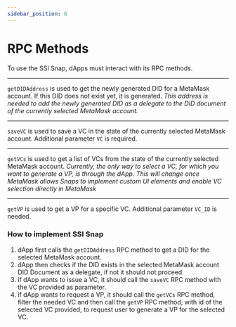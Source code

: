```yaml
---
sidebar_position: 6
---
```


# RPC Methods

To use the SSI Snap, dApps must interact with its RPC methods.

---

`getDIDAddress` is used to get the newly generated DID for a MetaMask account. If this DID does not exist yet, it is generated. <i>This address is needed to add the newly generated DID as a delegate to the DID document of the currently selected MetaMask account. </i>

---

`saveVC` is used to save a VC in the state of the currently selected MetaMask account. Additional parameter `VC` is required.

---

`getVCs` is used to get a list of VCs from the state of the currently selected MetaMask account. <i> Currently, the only way to select a VC, for which you want to generate a VP, is through the dApp. This will change once MetaMask allows Snaps to implement custom UI elements and enable VC selection directly in MetaMask </i>

---

`getVP` is used to get a VP for a specific VC. Additional parameter `VC_ID` is needed.

### How to implement SSI Snap

1. dApp first calls the `getDIDAddress` RPC method to get a DID for the selected MetaMask account.
2. dApp then checks if the DID exists in the selected MetaMask account DID Document as a delegate, if not it should not proceed.
3. if dApp wants to issue a VC, it should call the `saveVC` RPC method with the VC provided as parameter.
4. if dApp wants to request a VP, it should call the `getVCs` RPC method, filter the needed VC and then call the `getVP` RPC method, with id of the selected VC provided, to request user to generate a VP for the selected VC.
